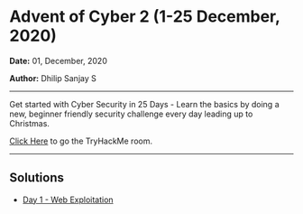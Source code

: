 # Advent of Cyber 2 (1-25 December, 2020)

**Date:** 01, December, 2020


**Author:** Dhilip Sanjay S

---

Get started with Cyber Security in 25 Days - Learn the basics by doing a new, beginner friendly security challenge every day leading up to Christmas.

[Click Here](https://tryhackme.com/room/adventofcyber2) to go the TryHackMe room.

---
## Solutions
- [Day 1 - Web Exploitation](/Day01-WebExploitation.md)